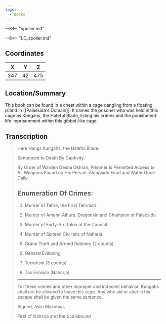 ```yaml
---
tags:
  - Books
---
```


--8<-- "spoiler.md"

--8<-- "LD_spoiler.md"

## Coordinates
| **X** | **Y** | **Z** |
| :---: | :---: | :---: |
|  347  |  42   |  475  |

## Location/Summary
This book can be found in a chest within a cage dangling from a floating island in [[Palaesida's Domain]]. It names the prisoner who was held in this cage as Kungahs, the Hateful Blade, listing his crimes and the punishment: life imprisonment within this gibbet-like cage.

## Transcription
> Here Hangs Kungahs, the Hateful Blade.
>
> Sentenced to Death By Captivity.
>
> By Order of Warden Desna Okhran, Prisoner is Permitted Access to All Weapons Found on His Person. Alongside Food and Water Once Daily.
>
> Enumeration Of Crimes:
> -------------------
>
> 1. Murder of Tehra, the First Tehrmari
>
> 2. Murder of Amohn Aihura, Dragonkin and Champion of Palaesida
>
> 3. Murder of Forty-Six Talon of the Council
>
> 4. Murder of Sixteen Civilians of Naharja
>
> 5. Grand Theft and Armed Robbery (2 counts)
>
> 6. General Evildoing
>
> 7. Terrorism (3 counts)
>
> 8. Tax Evasion (Naharja)
>
> ***
> For these crimes and other improper and indecent behavior, Kungahs shall not be allowed to leave this cage. Any who aid or abet in his escape shall be given the same sentence.
>
> Signed, Aylin Makohva,
>
> First of Naharja and the Scalebound


